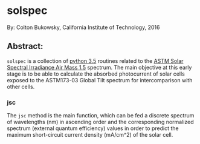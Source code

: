 # solspec
By: Colton Bukowsky, California Institute of Technology, 2016
## Abstract:
`solspec` is a collection of [python 3.5](https://docs.python.org/3.5/#) routines related to
the [ASTM Solar Spectral Irradiance Air Mass 1.5](http://rredc.nrel.gov/solar/spectra/am1.5/#about) spectrum. The main
objective at this early stage is to be able to calculate the absorbed photocurrent of solar cells exposed to the
ASTM173-03 Global Tilt spectrum for intercomparison with other cells.

### jsc
The `jsc` method is the main function, which can be fed a discrete spectrum of wavelengths (nm) in ascending order and the
 corresponding normalized spectrum (external quantum efficiency) values in order to predict the maximum short-circuit current density (mA/cm^2) of the solar cell.


